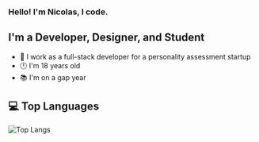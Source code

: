 ### Hello! I'm Nicolas, I code.

## I'm a Developer, Designer, and Student
- 🤖 I work as a full-stack developer for a personality assessment startup
- 🕛 I'm 18 years old
- 📚 I'm on a gap year

## 💻 Top Languages

![Top Langs](https://github-readme-stats.vercel.app/api/top-langs/?username=Nicolas-Gatien&layout=compact&size_weight=0.5&count_weight=0.5&hide=shaderlab,hlsl)
